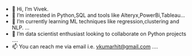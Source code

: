 - 👋 Hi, I’m Vivek.
- 👀 I’m interested in Python,SQL and tools like Alteryx,PowerBi,Tableau...
- 🌱 I’m currently learning ML techniques like regression,clustering and NLP. ...
- 💞️ I’m data scientist enthusiast looking to collaborate on Python projects ....
- 📫 You can reach me via email i.e. vkumarhit@gmail.com .... 
<!---
vkumarhit/vkumarhit is a ✨ special ✨ repository because its `README.md` (this file) appears on your GitHub profile.
You can click the Preview link to take a look at your changes.
--->
